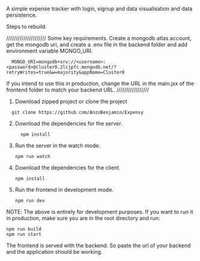 A simple expense tracker with login, signup and data visualisation and data persistence.

Steps to rebuild.

/////////////////////
Some key requirements.
Create a mongodb atlas account, get the mongodb uri,  and create a .env file in the backend folder and add environment variable MONGO_URI.

```
  MONGO_URI=mongodb+srv://<username>:<password>@cluster0.2lcjpfc.mongodb.net/?retryWrites=true&w=majority&appName=Cluster0
```
If you intend to use this in production, change the URL in the main.jsx of the frontend folder to match your backend URL.
/////////////////

1. Download zipped project or clone the project
```
  git clone https://github.com/AnzoBenjamin/Expensy
```

2. Download the dependencies for the server.
   ```
     npm install
   ```
3. Run the server in the watch mode.
   ```
   npm run watch
   ```
4. Download the dependencies for the client.
   ```
   npm install
   ```
5. Run the frontend in development mode.
   ```
   npm run dev
   ```

NOTE: The above is entirely for development purposes.
If you want to run it in production, make sure you are in the root directory and run:

```
npm run build
npm run start
```

The frontend is served with the backend. So paste the url of your backend and the application should be working.
